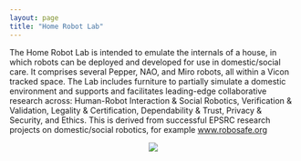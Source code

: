 ```yaml
---
layout: page
title: "Home Robot Lab"
---
```


The Home Robot Lab is intended to emulate the internals of a house, in which robots can be deployed and developed for use in domestic/social care. It comprises several Pepper, NAO, and Miro robots, all within a Vicon tracked space. The Lab includes furniture to partially simulate a domestic environment and supports and facilitates leading-edge collaborative research across: Human-Robot Interaction & Social Robotics, Verification & Validation, Legality & Certification, Dependability & Trust, Privacy & Security, and Ethics. This is derived from successful EPSRC research projects on domestic/social robotics, for example www.robosafe.org

<p style="text-align: center;">
<img src="{{site.url}}/images/20180124_153830_trimmed.png" "Two women sitting on a sofa in the Home Robot Lab drinking tea and conversing with a Pepper Robot.">
  </p>

